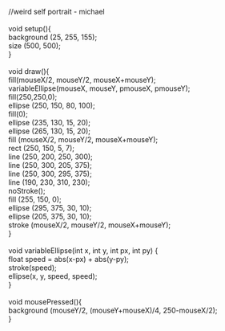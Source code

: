 //weird self portrait - michael</br>
</br>
void setup(){</br>
background (25, 255, 155);</br>
size (500, 500);</br>
}</br>
</br>
void draw(){</br>
  fill(mouseX/2, mouseY/2, mouseX+mouseY);</br>
  variableEllipse(mouseX, mouseY, pmouseX, pmouseY);</br>
  fill(250,250,0);</br>
  ellipse (250, 150, 80, 100);</br>
  fill(0);</br>
  ellipse (235, 130, 15, 20);</br>
  ellipse (265, 130, 15, 20);</br>
  fill (mouseX/2, mouseY/2, mouseX+mouseY);</br>
  rect (250, 150, 5, 7);</br>
  line (250, 200, 250, 300);</br>
  line (250, 300, 205, 375); </br>
  line (250, 300, 295, 375); </br>
  line (190, 230, 310, 230);</br>
  noStroke();</br>
  fill (255, 150, 0);</br>
 ellipse (295, 375, 30, 10);</br>
 ellipse (205, 375, 30, 10);</br>
  stroke (mouseX/2, mouseY/2, mouseX+mouseY);</br>
}</br>
</br>
void variableEllipse(int x, int y, int px, int py) {</br>
  float speed = abs(x-px) + abs(y-py);</br>
  stroke(speed);</br>
  ellipse(x, y, speed, speed);</br>
}</br>
</br>
void mousePressed(){</br>
background (mouseY/2, (mouseY+mouseX)/4, 250-mouseX/2);</br>
}</br>
